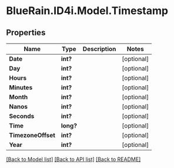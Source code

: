 # BlueRain.ID4i.Model.Timestamp
## Properties

Name | Type | Description | Notes
------------ | ------------- | ------------- | -------------
**Date** | **int?** |  | [optional] 
**Day** | **int?** |  | [optional] 
**Hours** | **int?** |  | [optional] 
**Minutes** | **int?** |  | [optional] 
**Month** | **int?** |  | [optional] 
**Nanos** | **int?** |  | [optional] 
**Seconds** | **int?** |  | [optional] 
**Time** | **long?** |  | [optional] 
**TimezoneOffset** | **int?** |  | [optional] 
**Year** | **int?** |  | [optional] 

[[Back to Model list]](../README.md#documentation-for-models) [[Back to API list]](../README.md#documentation-for-api-endpoints) [[Back to README]](../README.md)

